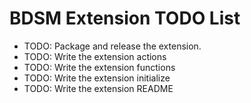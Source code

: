 # BDSM Extension TODO List

* TODO: Package and release the extension.
* TODO: Write the extension actions
* TODO: Write the extension functions
* TODO: Write the extension initialize
* TODO: Write the extension README

